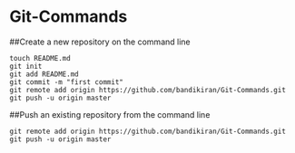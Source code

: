 # Git-Commands

##Create a new repository on the command line

    touch README.md
    git init
    git add README.md
    git commit -m "first commit"
    git remote add origin https://github.com/bandikiran/Git-Commands.git
    git push -u origin master
    
##Push an existing repository from the command line

    git remote add origin https://github.com/bandikiran/Git-Commands.git
    git push -u origin master
